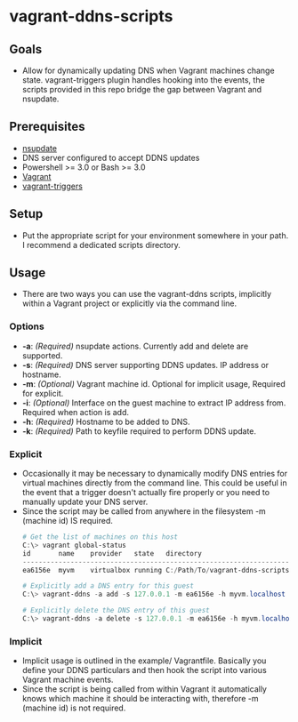 # vagrant-ddns-scripts

## Goals
* Allow for dynamically updating DNS when Vagrant machines change state.
  vagrant-triggers plugin handles hooking into the events, the scripts 
  provided in this repo bridge the gap between Vagrant and nsupdate.

## Prerequisites 
* [nsupdate](http://linux.die.net/man/1/nsupdate)
* DNS server configured to accept DDNS updates
* Powershell >= 3.0 or Bash >= 3.0
* [Vagrant](https://www.vagrantup.com)
* [vagrant-triggers](https://github.com/emyl/vagrant-triggers)

## Setup
* Put the appropriate script for your environment somewhere in your path.  I recommend a dedicated scripts directory.

## Usage
* There are two ways you can use the vagrant-ddns scripts, implicitly within a Vagrant project or explicitly via the command line.

### Options
* **-a**: _(Required)_ nsupdate actions.  Currently add and delete are supported.
* **-s**: _(Required)_ DNS server supporting DDNS updates.  IP address or hostname.
* **-m**: _(Optional)_ Vagrant machine id.  Optional for implicit usage, Required for explicit.
* **-i**: _(Optional)_ Interface on the guest machine to extract IP address from.  Required when action is add.
* **-h**: _(Required)_ Hostname to be added to DNS.
* **-k**: _(Required)_ Path to keyfile required to perform DDNS update.

### Explicit
* Occasionally it may be necessary to dynamically modify DNS entries for virtual machines directly from the command line.  This could be useful in the event that a trigger doesn't actually fire properly or you need to manually update your DNS server.
* Since the script may be called from anywhere in the filesystem -m (machine id) IS required.
  ```powershell
  # Get the list of machines on this host
  C:\> vagrant global-status
  id       name    provider   state   directory
  -------------------------------------------------------------------------------------------------------
  ea6156e  myvm    virtualbox running C:/Path/To/vagrant-ddns-scripts/example
  
  # Explicitly add a DNS entry for this guest
  C:\> vagrant-ddns -a add -s 127.0.0.1 -m ea6156e -h myvm.localhost -i eth0 -k C:\Path\To\vagrant-ddns-scripts\example\Klocalhost.+157+11776.key

  # Explicitly delete the DNS entry of this guest
  C:\> vagrant-ddns -a delete -s 127.0.0.1 -m ea6156e -h myvm.localhost -k C:\Path\To\vagrant-ddns-scripts\example\Klocalhost.+157+11776.key
  ```

### Implicit
* Implicit usage is outlined in the example/ Vagrantfile.  Basically you define your DDNS particulars and then hook the script into various Vagrant machine events.
* Since the script is being called from within Vagrant it automatically knows which machine it should be interacting with, therefore -m (machine id) is not required.
